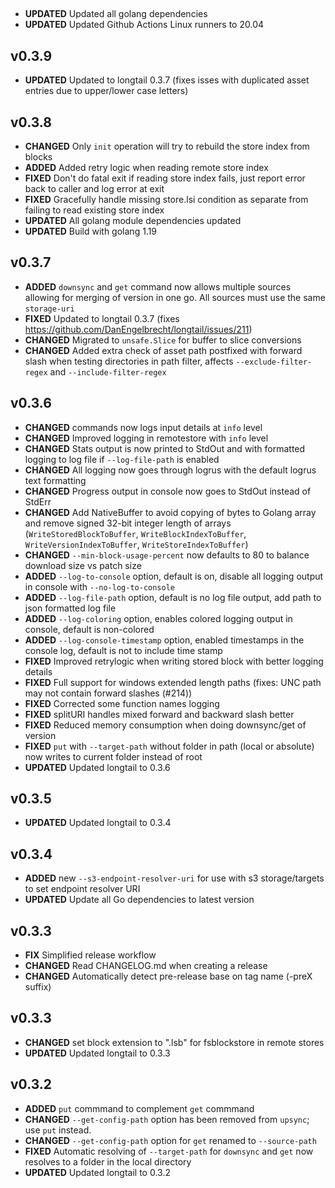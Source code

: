 ##
- **UPDATED** Updated all golang dependencies
- **UPDATED** Updated Github Actions Linux runners to 20.04

## v0.3.9
- **UPDATED** Updated to longtail 0.3.7 (fixes isses with duplicated asset entries due to upper/lower case letters)

## v0.3.8
- **CHANGED** Only `init` operation will try to rebuild the store index from blocks
- **ADDED** Added retry logic when reading remote store index
- **FIXED** Don't do fatal exit if reading store index fails, just report error back to caller and log error at exit
- **FIXED** Gracefully handle missing store.lsi condition as separate from failing to read existing store index
- **UPDATED** All golang module dependencies updated
- **UPDATED** Build with golang 1.19

## v0.3.7
- **ADDED** `downsync` and `get` command now allows multiple sources allowing for merging of version in one go. All sources must use the same `storage-uri`
- **FIXED** Updated to longtail 0.3.7 (fixes https://github.com/DanEngelbrecht/longtail/issues/211)
- **CHANGED** Migrated to `unsafe.Slice` for buffer to slice conversions
- **CHANGED** Added extra check of asset path postfixed with forward slash when testing directories in path filter, affects `--exclude-filter-regex` and `--include-filter-regex`

## v0.3.6
- **CHANGED** commands now logs input details at `info` level
- **CHANGED** Improved logging in remotestore with `info` level
- **CHANGED** Stats output is now printed to StdOut and with formatted logging to log file if `--log-file-path` is enabled
- **CHANGED** All logging now goes through logrus with the default logrus text formatting
- **CHANGED** Progress output in console now goes to StdOut instead of StdErr
- **CHANGED** Add NativeBuffer to avoid copying of bytes to Golang array and remove signed 32-bit integer length of arrays (`WriteStoredBlockToBuffer`, `WriteBlockIndexToBuffer`, `WriteVersionIndexToBuffer`, `WriteStoreIndexToBuffer`)
- **CHANGED** `--min-block-usage-percent` now defaults to 80 to balance download size vs patch size
- **ADDED** `--log-to-console` option, default is on, disable all logging output in console with `--no-log-to-console`
- **ADDED** `--log-file-path` option, default is no log file output, add path to json formatted log file
- **ADDED** `--log-coloring` option, enables colored logging output in console, default is non-colored
- **ADDED** `--log-console-timestamp` option, enabled timestamps in the console log, default is not to include time stamp
- **FIXED** Improved retrylogic when writing stored block with better logging details
- **FIXED** Full support for windows extended length paths (fixes: UNC path may not contain forward slashes (#214))
- **FIXED** Corrected some function names logging
- **FIXED** splitURI handles mixed forward and backward slash better
- **FIXED** Reduced memory consumption when doing downsync/get of version
- **FIXED** `put` with `--target-path` without folder in path (local or absolute) now writes to current folder instead of root
- **UPDATED** Updated longtail to 0.3.6

## v0.3.5
- **UPDATED** Updated longtail to 0.3.4

## v0.3.4
- **ADDED** new `--s3-endpoint-resolver-uri` for use with s3 storage/targets to set endpoint resolver URI
- **UPDATED** Update all Go dependencies to latest version

## v0.3.3
- **FIX** Simplified release workflow
- **CHANGED** Read CHANGELOG.md when creating a release
- **CHANGED** Automatically detect pre-release base on tag name (-preX suffix)

## v0.3.3
- **CHANGED** set block extension to ".lsb" for fsblockstore in remote stores
- **UPDATED** Updated longtail to 0.3.3

## v0.3.2
- **ADDED** `put` commmand to complement `get` commmand
- **CHANGED** `--get-config-path` option has been removed from `upsync`; use `put` instead.
- **CHANGED** `--get-config-path` option for `get` renamed to `--source-path`
- **FIXED** Automatic resolving of `--target-path` for `downsync` and `get` now resolves to a folder in the local directory
- **UPDATED** Updated longtail to 0.3.2
